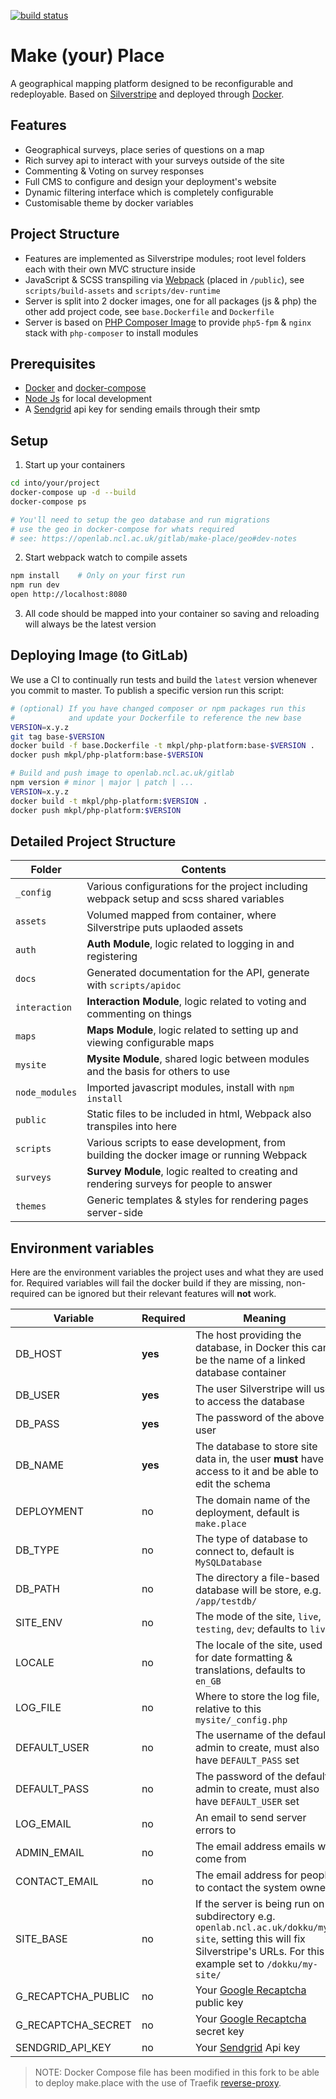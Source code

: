 [![build status](https://openlab.ncl.ac.uk/gitlab/make-place/web/badges/master/build.svg)](https://openlab.ncl.ac.uk/gitlab/make-place/web/commits/master)

# Make (your) Place

A geographical mapping platform designed to be reconfigurable and redeployable. Based on [Silverstripe](https://www.silverstripe.org/) and deployed through [Docker](https://www.docker.com/).

## Features

- Geographical surveys, place series of questions on a map
- Rich survey api to interact with your surveys outside of the site
- Commenting & Voting on survey responses
- Full CMS to configure and design your deployment's website
- Dynamic filtering interface which is completely configurable
- Customisable theme by docker variables

## Project Structure

- Features are implemented as Silverstripe modules; root level folders each with their own MVC structure inside
- JavaScript & SCSS transpiling via [Webpack](https://webpack.js.org/) (placed in `/public`), see `scripts/build-assets` and `scripts/dev-runtime`
- Server is split into 2 docker images, one for all packages (js & php) the other add project code, see `base.Dockerfile` and `Dockerfile`
- Server is based on [PHP Composer Image](https://openlab.ncl.ac.uk/gitlab/rob/composer-image) to provide `php5-fpm` & `nginx` stack with `php-composer` to install modules

## Prerequisites

- [Docker](https://www.docker.com/) and [docker-compose](https://docs.docker.com/compose/)
- [Node Js](https://nodejs.org) for local development
- A [Sendgrid](https://sendgrid.com/) api key for sending emails through their smtp

## Setup

1. Start up your containers

```bash
cd into/your/project
docker-compose up -d --build
docker-compose ps

# You'll need to setup the geo database and run migrations
# use the geo in docker-compose for whats required
# see: https://openlab.ncl.ac.uk/gitlab/make-place/geo#dev-notes
```

2. Start webpack watch to compile assets

```bash
npm install    # Only on your first run
npm run dev
open http://localhost:8080
```

3. All code should be mapped into your container so saving and reloading will always be the latest version

## Deploying Image (to GitLab)

We use a CI to continually run tests and build the `latest` version whenever you commit to master. To publish a specific version run this script:

```bash
# (optional) If you have changed composer or npm packages run this
#            and update your Dockerfile to reference the new base
VERSION=x.y.z
git tag base-$VERSION
docker build -f base.Dockerfile -t mkpl/php-platform:base-$VERSION .
docker push mkpl/php-platform:base-$VERSION

# Build and push image to openlab.ncl.ac.uk/gitlab
npm version # minor | major | patch | ...
VERSION=x.y.z
docker build -t mkpl/php-platform:$VERSION .
docker push mkpl/php-platform:$VERSION

```

## Detailed Project Structure

| Folder         | Contents                                                                                 |
| -------------- | ---------------------------------------------------------------------------------------- |
| `_config`      | Various configurations for the project including webpack setup and scss shared variables |
| `assets`       | Volumed mapped from container, where Silverstripe puts uplaoded assets                   |
| `auth`         | **Auth Module**, logic related to logging in and registering                             |
| `docs`         | Generated documentation for the API, generate with `scripts/apidoc`                      |
| `interaction`  | **Interaction Module**, logic related to voting and commenting on things                 |
| `maps`         | **Maps Module**, logic related to setting up and viewing configurable maps               |
| `mysite`       | **Mysite Module**, shared logic between modules and the basis for others to use          |
| `node_modules` | Imported javascript modules, install with `npm install`                                  |
| `public`       | Static files to be included in html, Webpack also transpiles into here                   |
| `scripts`      | Various scripts to ease development, from building the docker image or running Webpack   |
| `surveys`      | **Survey Module**, logic realted to creating and rendering surveys for people to answer  |
| `themes`       | Generic templates & styles for rendering pages server-side                               |

## Environment variables

Here are the environment variables the project uses and what they are used for. Required variables will fail the docker build if they are missing, non-required can be ignored but their relevant features will **not** work.

| Variable           | Required | Meaning                                                                                                                                                                   |
| ------------------ | -------- | ------------------------------------------------------------------------------------------------------------------------------------------------------------------------- |
| DB_HOST            | **yes**  | The host providing the database, in Docker this can be the name of a linked database container                                                                            |
| DB_USER            | **yes**  | The user Silverstripe will use to access the database                                                                                                                     |
| DB_PASS            | **yes**  | The password of the above user                                                                                                                                            |
| DB_NAME            | **yes**  | The database to store site data in, the user **must** have access to it and be able to edit the schema                                                                    |
| DEPLOYMENT         | no       | The domain name of the deployment, default is `make.place`                                                                                                                |
| DB_TYPE            | no       | The type of database to connect to, default is `MySQLDatabase`                                                                                                            |
| DB_PATH            | no       | The directory a file-based database will be store, e.g. `/app/testdb/`                                                                                                    |
| SITE_ENV           | no       | The mode of the site, `live`, `testing`, `dev`; defaults to `live`                                                                                                        |
| LOCALE             | no       | The locale of the site, used for date formatting & translations, defaults to `en_GB`                                                                                      |
| LOG_FILE           | no       | Where to store the log file, relative to this `mysite/_config.php`                                                                                                        |
| DEFAULT_USER       | no       | The username of the default admin to create, must also have `DEFAULT_PASS` set                                                                                            |
| DEFAULT_PASS       | no       | The password of the default admin to create, must also have `DEFAULT_USER` set                                                                                            |
| LOG_EMAIL          | no       | An email to send server errors to                                                                                                                                         |
| ADMIN_EMAIL        | no       | The email address emails will come from                                                                                                                                   |
| CONTACT_EMAIL      | no       | The email address for people to contact the system owner                                                                                                                  |
| SITE_BASE          | no       | If the server is being run on a subdirectory e.g. `openlab.ncl.ac.uk/dokku/my-site`, setting this will fix Silverstripe's URLs. For this example set to `/dokku/my-site/` |
| G_RECAPTCHA_PUBLIC | no       | Your [Google Recaptcha](https://www.google.com/recaptcha) public key                                                                                                      |
| G_RECAPTCHA_SECRET | no       | Your [Google Recaptcha](https://www.google.com/recaptcha) secret key                                                                                                      |
| SENDGRID_API_KEY   | no       | Your [Sendgrid](https://sendgrid.com) Api key                                                                                                                             |

> NOTE: Docker Compose file has been modified in this fork to be able to deploy make.place with the use of Traefik [reverse-proxy](https://github.com/aarepuu/reverse-proxy).
